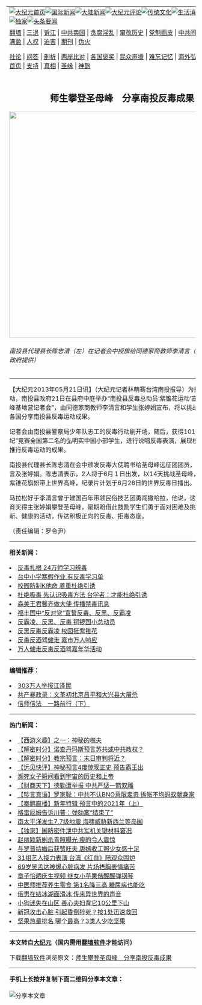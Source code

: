 <a name="1" id="1" target="_blank"></a><span id="1"></span>
<table align=center border="0"><tr><td colspan="2" VALIGN=TOP><a href="https://github.com/ixekyf354/djy/blob/master/gb/nf1351518.md#1"><img src="https://raw.githubusercontent.com/ixekyf354/www/master/t/djy/1.jpg" title="大纪元首页" alt="大纪元首页"></a><a href="https://github.com/ixekyf354/djy/blob/master/gb/n24hr.md#1"><img src="https://raw.githubusercontent.com/ixekyf354/www/master/t/djy/3.jpg" title="国际新闻" alt="国际新闻"></a><a href="https://github.com/ixekyf354/djy/blob/master/gb/nsc413.md#1"><img src="https://raw.githubusercontent.com/ixekyf354/www/master/t/djy/4.jpg" title="大陆新闻" alt="大陆新闻"></a><a href="https://github.com/ixekyf354/djy/blob/master/gb/news392.md#1"><img src="https://raw.githubusercontent.com/ixekyf354/www/master/t/djy/5.jpg" title="大纪元评论" alt="大纪元评论"></a><a href="https://github.com/ixekyf354/djy/blob/master/gb/news2007.md#1"><img src="https://raw.githubusercontent.com/ixekyf354/www/master/t/djy/6.jpg" title="传统文化" alt="传统文化"></a><a href="https://github.com/ixekyf354/djy/blob/master/gb/news2008.md#1"><img src="https://raw.githubusercontent.com/ixekyf354/www/master/t/djy/7.jpg" title="生活消费" alt="生活消费"></a><a href="https://github.com/ixekyf354/djy/blob/master/gb/ncyule.md#1"><img src="https://raw.githubusercontent.com/ixekyf354/www/master/t/djy/8.jpg" title="娱乐休闲" alt="娱乐休闲"></a><a href="https://github.com/ixekyf354/djy/blob/master/gb/nsc1002.md#1"><img src="https://raw.githubusercontent.com/ixekyf354/www/master/t/djy/9.jpg" title="健康" alt="健康"></a><a href="https://github.com/ixekyf354/djy/blob/master/gb/nf6092.md#1"><img src="https://raw.githubusercontent.com/ixekyf354/www/master/t/djy/10a.jpg" title="独家" alt="独家"></a><a href="https://github.com/ixekyf354/djy/blob/master/gb/nf4514.md#1"><img src="https://raw.githubusercontent.com/ixekyf354/www/master/t/djy/12a.jpg" title="头条要闻" alt="头条要闻"></a></td></tr>
<tr><td colspan="2" VALIGN=TOP><a target="_blank" href="https://github.com/ixekyf354/www/blob/master/README.md?zsrh#1">翻墙</a> | <a target="_blank" href="https://github.com/ixekyf354/djy/blob/master/gb/nf5657.md#1">三退</a> | <a target="_blank" href="https://github.com/ixekyf354/djy/blob/master/gb/nf6124.md#1">诉江</a> | <a target="_blank" href="https://github.com/ixekyf354/djy/blob/master/gb/nf1176117.md#1">中共卖国</a> | <a target="_blank" href="https://github.com/ixekyf354/djy/blob/master/gb/nf5773.md#1">贪腐淫乱</a> | <a target="_blank" href="https://github.com/ixekyf354/djy/blob/master/gb/nf1176115.md#1">窜改历史</a> | <a target="_blank" href="https://github.com/ixekyf354/djy/blob/master/gb/nf1176107.md#1">党魁画皮</a> | <a target="_blank" href="https://github.com/ixekyf354/djy/blob/master/gb/nf1320400.md#1">中共间谍</a> | <a target="_blank" href="https://github.com/ixekyf354/djy/blob/master/gb/nf1176114.md#1">破坏传统</a> | <a target="_blank" href="https://github.com/ixekyf354/ntdtv/blob/master/gb/prog447_1.md#1">恶贯满盈</a> | <a target="_blank" href="https://github.com/ixekyf354/djy/blob/master/gb/ncid278.md#1">人权</a> | <a target="_blank" href="https://github.com/ixekyf354/djy/blob/master/gb/nf1176111.md#1">迫害</a> | <a target="_blank" href="https://gitlab.com/szzdlab/mh-qikan/blob/master/README.md#1">期刊</a> | <a target="_blank" href="https://github.com/ixekyf354/djy/blob/master/gb/nf5562.md#1">伪火</a></p><p><a target="_blank" href="https://github.com/ixekyf354/djy/blob/master/gb/9p.md#1">社论</a> | <a target="_blank" href="https://github.com/ixekyf354/djy/blob/master/gb/nf4378.md#1">问答</a> | <a target="_blank" href="https://github.com/ixekyf354/djy/blob/master/gb/nf5792.md#1">剖析</a> | <a target="_blank" href="https://github.com/ixekyf354/djy/blob/master/gb/nf5735.md#1">两岸比对</a> | <a target="_blank" href="https://github.com/ixekyf354/djy/blob/master/gb/nf6119.md#1">各国褒奖</a> | <a target="_blank" href="https://github.com/ixekyf354/djy/blob/master/gb/nf6120.md#1">民众声援</a> | <a target="_blank" href="https://github.com/ixekyf354/djy/blob/master/gb/nf1188594.md#1">难忘记忆</a> | <a target="_blank" href="https://github.com/ixekyf354/djy/blob/master/gb/nf3180.md#1">海外弘传</a> | <a target="_blank" href="https://github.com/ixekyf354/djy/blob/master/gb/nf5410.md#1">万人上访</a> | <a target="_blank" href="https://github.com/ixekyf354/www/blob/master/README.md?zsrh#1">平台首页</a> | <a target="_blank" href="https://github.com/ixekyf354/djy/blob/master/gb/nf4386.md#1">支持</a> | <a target="_blank" href="https://github.com/ixekyf354/djy/blob/master/gb/nf4389.md#1">真相</a> | <a target="_blank" href="https://github.com/ixekyf354/djy/blob/master/gb/nf5790.md#1">圣缘</a> | <a target="_blank" href="https://github.com/ixekyf354/djy/blob/master/gb/nf4786.md#1">神韵</a></td></tr>
<tr><td VALIGN=TOP width="626"><h2 align=center>师生攀登圣母峰　分享南投反毒成果</h2>
<img width="600" src="https://i.epochtimes.com/assets/uploads/2013/05/1305211054172238-600x400.jpg" />
<h6>南投县代理县长陈志清（左）在记者会中授旗给同德家商教师李清言（右）。（南投县政府提供）
</h6>
<hr>
<p>【大纪元2013年05月21日讯】（大纪元记者林萌骞台湾南投报导）为推动<ahref="https://github.com/ixekyf354/djy/blob/master/gb/tag/%E5%8F%8D%E6%AF%92.md#1">反毒</a>运动，南投县政府21日在县府中庭举办“南投县反毒总动员‘<ahref="https://github.com/ixekyf354/djy/blob/master/gb/tag/%E7%B4%AB%E9%94%A5%E8%8A%B1%E8%BF%90%E5%8A%A8.md#1">紫锥花运动</a>’宣导暨攀登圣母峰基地营记者会”，由同德家商教师李清言和学生张婷娟宣布，将以挑战圣母峰与世界各国分享南投县反毒运动成果。</p>
<p>记者会由南投县警察局少年队志工的<ahref="https://github.com/ixekyf354/djy/blob/master/gb/tag/%E5%8F%8D%E6%AF%92.md#1">反毒</a>行动剧开场，随后，获得101年法务部“战毒纪”竞赛全国第二名的弘明实中国小部学生，进行说唱反毒表演，展现校园和民间社团推行反毒运动的成果。</p>
<p>南投县代理县长陈志清在会中颁发反毒大使聘书给圣母峰远征团团员，并授旗给李清言及张婷娟。陈志清表示，2人将于6月１日出发，以14天挑战圣母峰，并将县旗及紫锥花旗帜带上世界高峰，纪录片计划于6月26日的世界反毒日播出。</p>
<p>马拉松好手李清言曾于建国百年带领民俗技艺团勇闯撒哈拉，他说，这次带领总统教育奖得主张婷娟攀登圣母峰，是期盼借此鼓励学生们勇于面对困难及挑战，并藉由清新、健康的活动，传达积极正向的反毒、拒毒态度。</p>
<p>（责任编辑：罗令尹）</p>

<hr>


<strong>相关新闻：</strong>
<li><a href="https://github.com/ixekyf354/djy/blob/master/gb/12/12/30/n3764557.md#1">反毒扎根  24万师学习辨毒</a></li>
<li><a href="https://github.com/ixekyf354/djy/blob/master/gb/13/1/17/n3779100.md#1">台中小学寒假作业  有反毒学习单</a></li>
<li><a href="https://github.com/ixekyf354/djy/blob/master/gb/13/1/17/n3779189.md#1">校园防制K他命  着重杜绝引诱</a></li>
<li><a href="https://github.com/ixekyf354/djy/blob/master/gb/13/1/31/n3790556.md#1">杜绝吸毒 先认识吸毒方法 台学者：才能杜绝引诱</a></li>
<li><a href="https://github.com/ixekyf354/djy/blob/master/gb/13/2/5/n3793960.md#1">森美王君馨齐做大使  传播禁毒讯息</a></li>
<li><a href="https://github.com/ixekyf354/djy/blob/master/gb/13/2/20/n3804908.md#1">福丰国中“反对党”宣誓反毒、反黑、反霸凌</a></li>
<li><a href="https://github.com/ixekyf354/djy/blob/master/gb/13/2/22/n3806570.md#1">反霸凌、反黑、反毒   铜锣国小总动员</a></li>
<li><a href="https://github.com/ixekyf354/djy/blob/master/gb/13/2/22/n3806806.md#1">反黑反毒反霸凌  校园挺紫锥花</a></li>
<li><a href="https://github.com/ixekyf354/djy/blob/master/gb/13/2/24/n3807975.md#1">反毒反酒驾健走  嘉市万人响应</a></li>
<li><a href="https://github.com/ixekyf354/djy/blob/master/gb/13/2/24/n3808235.md#1">万人健走反毒反酒驾嘉年华活动</a></li>
<hr>


<strong>编辑推荐：</strong>
<li><a href="https://github.com/ixekyf354/djy/blob/master/gb/18/12/9/n10900044.md?dfh#1" target="_blank">303万人举报江泽民</a></li><li><a href="https://github.com/tsiac2612/djy/blob/master/gb/18/12/22/n10927236.md#1" target="_blank">共产暴政录：文革初北京昌平和大兴县大屠杀</a></li><li><a href="https://github.com/tsiac2612/djy/blob/master/gb/13/11/6/n4003814.md#1" target="_blank">信师信法　一路前行（下）</a></li>
<hr>

<strong>热门新闻：</strong>
<li><a href="https://github.com/ixekyf354/djy/blob/master/gb/17/12/29/n10005600.md#1">【西游义趣】之一：神秘的樵夫</a></li>
<li><a href="https://github.com/ixekyf354/djy/blob/master/gb/21/2/8/n12741216.md#1">【解密时分】诺查丹玛斯预言苏共或中共政权？</a></li>
<li><a href="https://github.com/ixekyf354/djy/blob/master/gb/21/2/10/n12745735.md#1">【解密时分】教宗预言：末日审判将近？</a></li>
<li><a href="https://github.com/ixekyf354/djy/blob/master/gb/21/2/6/n12737563.md#1">【远见快评】神秘预言4度惊现正史 预告霸王出</a></li>
<li><a href="https://github.com/ixekyf354/djy/blob/master/gb/21/2/5/n12735170.md#1">濒死女子瞬间看到宇宙的历史和上帝</a></li>
<li><a href="https://github.com/ixekyf354/djy/blob/master/gb/21/2/11/n12747340.md#1">【财商天下】德勤遭举报 中共严惩一箭双雕</a></li>
<li><a href="https://github.com/ixekyf354/djy/blob/master/gb/21/2/11/n12746830.md#1">【珍言真语】罗家聪：中共不认BNO意限走资 拆帐不均蚂蚁献身家</a></li>
<li><a href="https://github.com/ixekyf354/djy/blob/master/gb/21/2/11/n12747756.md#1">【秦鹏直播】新年特辑 预言中的2021年（上）</a></li>
<li><a href="https://github.com/ixekyf354/djy/blob/master/gb/21/2/10/n12745919.md#1">格雷厄姆告诉川普：弹劾案“结束了”</a></li>
<li><a href="https://github.com/ixekyf354/djy/blob/master/gb/21/2/10/n12745823.md#1">南太平洋发生7.7级地震 海啸威胁新西兰等岛国</a></li>
<li><a href="https://github.com/ixekyf354/djy/blob/master/gb/21/2/10/n12744073.md#1">【独家】国防密件泄中共军机关键材料窘况</a></li>
<li><a href="https://github.com/ixekyf354/djy/blob/master/gb/21/2/10/n12745615.md#1">赵丽颖新剧杀青照曝光 瘦的令人震惊</a></li>
<li><a href="https://github.com/ixekyf354/djy/blob/master/gb/21/2/8/n12741562.md#1">与罗晋结婚后获赞旺夫 唐嫣收工照少女感十足</a></li>
<li><a href="https://github.com/ixekyf354/djy/blob/master/gb/21/2/10/n12745090.md#1">31组艺人接力表演 台湾《红白》陪观众围炉</a></li>
<li><a href="https://github.com/ixekyf354/djy/blob/master/gb/21/2/9/n12743479.md#1">69岁吴孟达被爆心脏病发 片场捂胸表情痛苦</a></li>
<li><a href="https://github.com/ixekyf354/djy/blob/master/gb/21/2/9/n12743788.md#1">章子怡晒庆生视频 继女小苹果偕醒醒弹钢琴</a></li>
<li><a href="https://github.com/ixekyf354/djy/blob/master/gb/21/2/10/n12744061.md#1">中医师推荐养生零食 第1名降三高 糖尿病也能吃</a></li>
<li><a href="https://github.com/ixekyf354/djy/blob/master/gb/21/2/10/n12744419.md#1">俄男在结冰湖面滑冰 传来异世界的声音</a></li>
<li><a href="https://github.com/ixekyf354/djy/blob/master/gb/21/2/9/n12742496.md#1">小狗迷失在山区 善心夫妇背它10公里下山</a></li>
<li><a href="https://github.com/ixekyf354/djy/blob/master/gb/21/2/8/n12741165.md#1">新冠攻击心脏 引起昏倒猝死？按1处迅速救回</a></li>
<li><a href="https://github.com/ixekyf354/djy/blob/master/gb/21/2/10/n12744939.md#1">坚果热量排名 哪个最高？3类人少吃坚果</a></li>
<hr>

<strong>本文转自<a href="https://www.epochtimes.com">大纪元</a>（国内需用<a href="https://github.com/ixekyf354/www/blob/master/README.md#8">翻墙软件</a>才能访问）</strong><p>下载<a href="https://github.com/ixekyf354/www/blob/master/README.md#8">翻墙软件</a>浏览原文：<a href="https://www.epochtimes.com/gb/13/5/21/n3876235.htm">师生攀登圣母峰　分享南投反毒成果</a></p><hr>

<strong>手机上长按并复制下面二维码分享本文章：</strong><br><br><img src="https://chart.apis.google.com/chart?cht=qr&chs=240x240&choe=UTF-8&chld=M|2&chl=https://github.com/ixekyf354/djy/blob/master/gb/13/5/21/n3876235.md%231" title="分享本文章"></td><td VALIGN=TOP><a href="https://github.com/ixekyf354/djy/blob/master/gb/16/1/21/n4622075.md?dfh#1" target="_blank"><img src="https://raw.githubusercontent.com/ixekyf354/djy/master/gb/300/wei-f1.jpg" title="中共的伪火骗局"  alt="中共的伪火骗局"></a><br><a href="https://github.com/ixekyf354/www/blob/master/README.md?dfh#9" target="_blank"><img src="https://raw.githubusercontent.com/ixekyf354/djy/master/gb/300/yong-h.jpg" title="永恒的见证"  alt="永恒的见证"></a><br><a href="https://github.com/ixekyf354/djy/blob/master/gb/13/9/29/n3974789.md?dfh#1" target="_blank"><img src="https://raw.githubusercontent.com/ixekyf354/djy/master/gb/300/shang-lnz.jpg" title="善良女子被中共投男牢"  alt="善良女子被中共投男牢"></a><br><a href="https://github.com/ixekyf354/djy/blob/master/gb/16/3/16/n4663449.md?dfh#1" target="_blank"><img src="https://raw.githubusercontent.com/ixekyf354/djy/master/gb/300/huo-z3.jpg" title="警卫目击活摘器官"  alt="警卫目击活摘器官"></a><br><a href="https://github.com/ixekyf354/djy/blob/master/gb/16/8/7/n8177641.md?dfh#1" target="_blank"><img src="https://raw.githubusercontent.com/ixekyf354/djy/master/gb/300/huo-z4.jpg" title="证人描述活摘恐怖"  alt="证人描述活摘恐怖"></a><br><a href="https://github.com/ixekyf354/djy/blob/master/gb/10/4/19/n2881569.md?dfh#1" target="_blank"><img src="https://raw.githubusercontent.com/ixekyf354/djy/master/gb/300/huo-z1.jpg" title="揭开活摘器官黑幕"  alt="揭开活摘器官黑幕"></a><br><a href="https://github.com/ixekyf354/djy/blob/master/gb/10/11/7/n3077476.md?dfh#1" target="_blank"><img src="https://raw.githubusercontent.com/ixekyf354/djy/master/gb/300/ma-ks.jpg" title="马克思的成魔之路"  alt="马克思的成魔之路"></a><br><a href="https://github.com/ixekyf354/djy/blob/master/gb/14/6/9/n4173977.md?dfh#1" target="_blank"><img src="https://raw.githubusercontent.com/ixekyf354/djy/master/gb/300/chang-zs.jpg" title="藏字石 蕴天机"  alt="藏字石 蕴天机"></a><br><a href="https://github.com/ixekyf354/djy/blob/master/gb/18/5/10/n10381511.md?dfh#1" target="_blank"><img src="https://raw.githubusercontent.com/ixekyf354/djy/master/gb/300/st1.jpg" title="关注3亿人三退"  alt="关注3亿人三退"></a><br><a href="https://github.com/ixekyf354/djy/blob/master/gb/18/3/21/n10237682.md?dfh#1" target="_blank"><img src="https://raw.githubusercontent.com/ixekyf354/djy/master/gb/300/jie-t.jpg" title="解体中共复兴中华"  alt="解体中共复兴中华"></a><br><a href="https://github.com/ixekyf354/djy/blob/master/gb/9/2/9/n2422991.md?dfh#1" target="_blank"><img src="https://raw.githubusercontent.com/ixekyf354/djy/master/gb/300/gao-zs.jpg" title="中共迫害良心律师"  alt="中共迫害良心律师"></a><br><a href="https://github.com/ixekyf354/djy/blob/master/gb/18/12/9/n10900044.md?dfh#1" target="_blank"><img src="https://raw.githubusercontent.com/ixekyf354/djy/master/gb/300/sj1.jpg" title="303万人举报江泽民"  alt="303万人举报江泽民"></a><br><a href="https://github.com/ixekyf354/djy/blob/master/gb/18/8/28/n10672014.md?dfh#1" target="_blank"><img src="https://raw.githubusercontent.com/ixekyf354/djy/master/gb/300/sj2.jpg" title="这些官员为何起诉江泽民"  alt="这些官员为何起诉江泽民"></a><br><a href="https://github.com/ixekyf354/djy/blob/master/gb/8/12/18/n2367165.md?dfh#1" target="_blank"><img src="https://raw.githubusercontent.com/ixekyf354/djy/master/gb/300/liangan.jpg" title="海峡两岸的强烈对比"  alt="海峡两岸的强烈对比"></a><br><a href="https://github.com/ixekyf354/djy/blob/master/gb/15/12/10/n4593139.md?dfh#1" target="_blank"><img src="https://raw.githubusercontent.com/ixekyf354/djy/master/gb/300/jia-ndzl.jpg" title="加拿大总理的贺信"  alt="加拿大总理的贺信"></a><br><a href="https://github.com/ixekyf354/djy/blob/master/gb/11/6/17/n3289382.md?dfh#1" target="_blank"><img src="https://raw.githubusercontent.com/ixekyf354/djy/master/gb/300/xiao-wd.jpg" title="探寻真相兼听则明"  alt="探寻真相兼听则明"></a><br><a href="https://github.com/ixekyf354/djy/blob/master/gb/18/10/27/n10812623.md?dfh#1" target="_blank"><img src="https://raw.githubusercontent.com/ixekyf354/djy/master/gb/300/yindu.jpg" title="印度媒体报道东方"  alt="印度媒体报道东方"></a><br><a href="https://github.com/ixekyf354/djy/blob/master/gb/18/6/9/n10469652.md?dfh#1" target="_blank"><img src="https://raw.githubusercontent.com/ixekyf354/djy/master/gb/300/xie-j.jpg" title="不一样的海外校园"  alt="不一样的海外校园"></a><br><a href="https://github.com/ixekyf354/djy/blob/master/gb/7/4/5/n1669415.md?dfh#1" target="_blank"><img src="https://raw.githubusercontent.com/ixekyf354/djy/master/gb/300/li-up.jpg" title="从大师到徒弟的传奇"  alt="从大师到徒弟的传奇"></a><br><a href="https://github.com/ixekyf354/djy/blob/master/gb/17/5/26/n9191512.md?dfh#1" target="_blank"><img src="https://raw.githubusercontent.com/ixekyf354/djy/master/gb/300/zfl2.jpg" title="亿万人与东方一本奇书"  alt="亿万人与东方一本奇书"></a><br><a href="https://github.com/ixekyf354/djy/blob/master/gb/13/11/27/n4020290.md?dfh#1" target="_blank"><img src="https://raw.githubusercontent.com/ixekyf354/djy/master/gb/300/zhen-h.jpg" title="大陆见不到的震撼场面"  alt="大陆见不到的震撼场面"></a><br><a href="https://github.com/ixekyf354/djy/blob/master/gb/15/7/17/n4482910.md?dfh#1" target="_blank"><img src="https://raw.githubusercontent.com/ixekyf354/djy/master/gb/300/dalu-sk.jpg" title="人心向善 大陆当初盛况"  alt="人心向善 大陆当初盛况"></a><br><a href="https://github.com/ixekyf354/djy/blob/master/gb/19/1/5/n10955468.md?dfh#1" target="_blank"><img src="https://raw.githubusercontent.com/ixekyf354/djy/master/gb/300/zfl1.jpg" title="追寻真理 这书讲什么"  alt="追寻真理 这书讲什么"></a><br><a href="https://github.com/ixekyf354/www/blob/master/README.md?dfh#1" target="_blank"><img src="https://raw.githubusercontent.com/ixekyf354/djy/master/gb/300/fq1.jpg" title="下载免费翻墙软件"  alt="下载免费翻墙软件"></a><br></td></tr></table>
